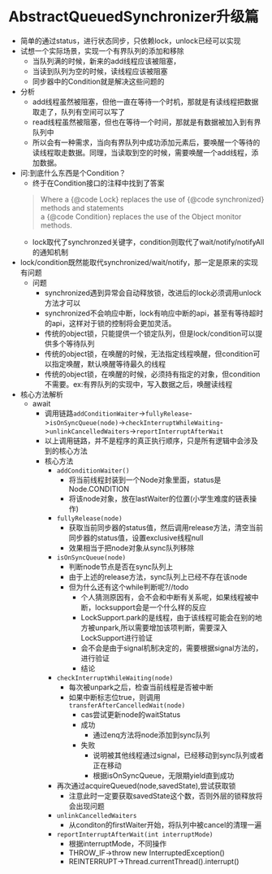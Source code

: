 # AbstractQueuedSynchronizer升级篇
* 简单的通过status，进行状态同步，只依赖lock，unlock已经可以实现
* 试想一个实际场景，实现一个有界队列的添加和移除
    * 当队列满的时候，新来的add线程应该被阻塞，
    * 当读到队列为空的时候，读线程应该被阻塞
    * 同步器中的Condition就是解决这些问题的
* 分析
    * add线程虽然被阻塞，但他一直在等待一个时机，那就是有读线程把数据取走了，队列有空间可以写了
    * read线程虽然被阻塞，但也在等待一个时间，那就是有数据被加入到有界队列中
    * 所以会有一种需求，当向有界队列中成功添加元素后，要唤醒一个等待的读线程取走数据。同理，当读取到空的时候，需要唤醒一个add线程，添加数据。
* 问:到底什么东西是个Condition？
    * 终于在Condition接口的注释中找到了答案
    > Where a {@code Lock} replaces the use of {@code synchronized} methods and statements  
     a {@code Condition} replaces the use of the Object monitor methods.
    * lock取代了synchronzed关键字，condition则取代了wait/notify/notifyAll的通知机制
* lock/condition既然能取代synchronized/wait/notify，那一定是原来的实现有问题
    * 问题
        * synchronized遇到异常会自动释放锁，改进后的lock必须调用unlock方法才可以
        * synchronized不会响应中断，lock有响应中断的api，甚至有等待超时的api，这样对于锁的控制将会更加灵活。 
        * 传统的object锁，只能提供一个锁定队列，但是lock/condition可以提供多个等待队列
        * 传统的object锁，在唤醒的时候，无法指定线程唤醒，但condition可以指定唤醒，默认唤醒等待最久的线程
        * 传统的object锁，在唤醒的时候，必须持有指定的对象，但condition不需要。ex:有界队列的实现中，写入数据之后，唤醒读线程
* 核心方法解析
    * await
        * 调用链路```addConditionWaiter```->```fullyRelease```->```isOnSyncQueue(node)```->```checkInterruptWhileWaiting```->```unlinkCancelledWaiters```->```reportInterruptAfterWait```
        * 以上调用链路，并不是程序的真正执行顺序，只是所有逻辑中会涉及到的核心方法
        * 核心方法
            * ```addConditionWaiter()```
                * 将当前线程封装到一个Node对象里面，status是Node.CONDITION
                * 将该node对象，放在lastWaiter的位置(小学生难度的链表操作)
            * ```fullyRelease(node)```
                * 获取当前同步器的status值，然后调用release方法，清空当前同步器的status值，设置exclusive线程null
                * 效果相当于把node对象从sync队列移除
            * ```isOnSyncQueue(node)```
                * 判断node节点是否在sync队列上
                * 由于上述的release方法，sync队列上已经不存在该node
                * 但为什么还有这个while判断呢?//todo 
                    * 个人猜测原因有，会不会和中断有关系呢，如果线程被中断，locksupport会是一个什么样的反应
                    * LockSupport.park的是线程，由于该线程可能会在别的地方被unpark,所以需要增加该项判断，需要深入LockSupport进行验证
                    * 会不会是由于signal机制决定的，需要根据signal方法的，进行验证
                    * 结论
            * ```checkInterruptWhileWaiting(node)```
                * 每次被unpark之后，检查当前线程是否被中断
                * 如果中断标志位true，则调用```transferAfterCancelledWait(node)```
                    * cas尝试更新node的waitStatus
                    * 成功
                        * 通过enq方法将node添加到sync队列
                    * 失败
                        * 说明被其他线程通过signal，已经移动到sync队列或者正在移动
                        * 根据isOnSyncQueue，无限期yield直到成功
            * 再次通过acquireQueued(node,savedState),尝试获取锁
                * 注意此时一定要获取savedState这个数，否则外层的锁释放将会出现问题
            * ```unlinkCancelledWaiters```
                * 从conditon的firstWaiter开始，将队列中被cancel的清理一遍
            * ```reportInterruptAfterWait(int interruptMode)```
                * 根据interruptMode，不同操作
                * THROW_IF->throw new InterruptedException()
                * REINTERRUPT->Thread.currentThread().interrupt()
                